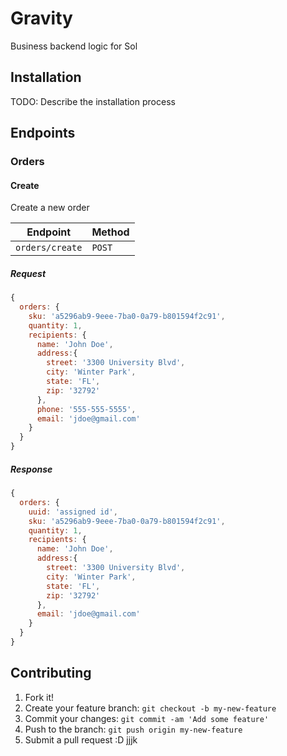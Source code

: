 # Gravity

Business backend logic for Sol

## Installation

TODO: Describe the installation process

## Endpoints

### Orders

#### Create

Create a new order

| Endpoint | Method |
|---|---|
| `orders/create` | `POST` |

##### Request

 ```javascript
 {
   orders: {
     sku: 'a5296ab9-9eee-7ba0-0a79-b801594f2c91',
     quantity: 1,
     recipients: {
       name: 'John Doe',
       address:{
         street: '3300 University Blvd',
         city: 'Winter Park',
         state: 'FL',
         zip: '32792'
       },
       phone: '555-555-5555',
       email: 'jdoe@gmail.com'
     }
   }
 }
 ```

##### Response

 ```javascript
 {
   orders: {
     uuid: 'assigned id',
     sku: 'a5296ab9-9eee-7ba0-0a79-b801594f2c91',
     quantity: 1,
     recipients: {
       name: 'John Doe',
       address:{
         street: '3300 University Blvd',
         city: 'Winter Park',
         state: 'FL',
         zip: '32792'
       },
       email: 'jdoe@gmail.com'
     }
   }
 }
 ```

## Contributing

1. Fork it!
2. Create your feature branch: `git checkout -b my-new-feature`
3. Commit your changes: `git commit -am 'Add some feature'`
4. Push to the branch: `git push origin my-new-feature`
5. Submit a pull request :D
jjjk